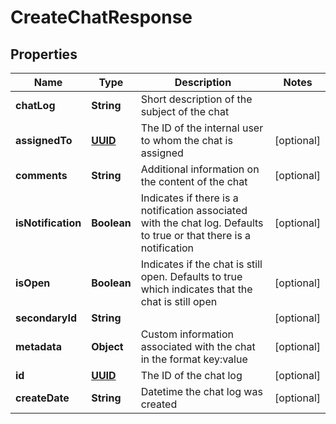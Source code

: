 
# CreateChatResponse

## Properties
Name | Type | Description | Notes
------------ | ------------- | ------------- | -------------
**chatLog** | **String** | Short description of the subject of the chat | 
**assignedTo** | [**UUID**](UUID.md) | The ID of the internal user to whom the chat is assigned |  [optional]
**comments** | **String** | Additional information on the content of the chat |  [optional]
**isNotification** | **Boolean** | Indicates if there is a notification associated with the chat log. Defaults to true or that there is a notification |  [optional]
**isOpen** | **Boolean** | Indicates if the chat is still open. Defaults to true which indicates that the chat is still open |  [optional]
**secondaryId** | **String** |  |  [optional]
**metadata** | **Object** | Custom information associated with the chat in the format key:value |  [optional]
**id** | [**UUID**](UUID.md) | The ID of the chat log |  [optional]
**createDate** | **String** | Datetime the chat log was created |  [optional]



